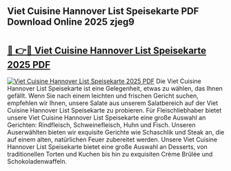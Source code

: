 ## Viet Cuisine Hannover List Speisekarte PDF Download Online 2025 zjeg9

# <h2><a href="http://gcd80v.nevu.top/?p=Viet+Cuisine+Hannover+List+Speisekarte">🔗 👉🔴 Viet Cuisine Hannover List Speisekarte 2025 PDF</a></h2>

[![Viet Cuisine Hannover List Speisekarte 2025 PDF](https://i.imgur.com/dBaPXMq.png)](http://gcd80v.nevu.top/?p=Viet+Cuisine+Hannover+List+Speisekarte)
Die Viet Cuisine Hannover List Speisekarte ist eine Gelegenheit, etwas zu wählen, das Ihnen gefällt. Wenn Sie nach einem leichten und frischen Gericht suchen, empfehlen wir Ihnen, unsere Salate aus unserem Salatbereich auf der Viet Cuisine Hannover List Speisekarte zu probieren. Für Fleischliebhaber bietet unsere Viet Cuisine Hannover List Speisekarte eine große Auswahl an Gerichten: Rindfleisch, Schweinefleisch, Huhn und Fisch. Unseren Auserwählten bieten wir exquisite Gerichte wie Schaschlik und Steak an, die auf einem alten, natürlichen Feuer zubereitet werden. Unsere Viet Cuisine Hannover List Speisekarte bietet eine große Auswahl an Desserts, von traditionellen Torten und Kuchen bis hin zu exquisiten Crème Brûlée und Schokoladenwaffeln.
